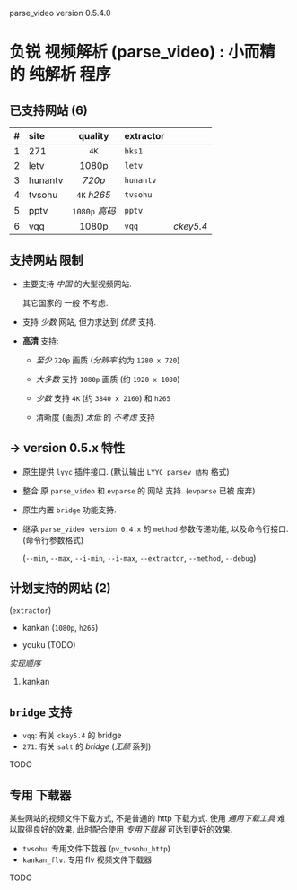 <!-- parsev.md, parse_video/doc/, <https://github.com/sceext2/parse_video>
   - language: Chinese (zh_cn) 
  -->

parse_video version 0.5.4.0

# 负锐 视频解析 (parse_video) : 小而精 的 纯解析 程序


## 已支持网站 (6)

|   # | site | quality | extractor |     |
| --: | :--- | :-----: | :-------- | :-- |
|  1 | 271     | `4K`          | `bks1`    | |
|  2 | letv    | 1080p         | `letv`    | |
|  3 | hunantv | *720p*        | `hunantv` | |
|  4 | tvsohu  | `4K` *h265*   | `tvsohu`  | |
|  5 | pptv    | `1080p` *高码* | `pptv`    | |
|  6 | vqq     | 1080p         | `vqq`     | *ckey5.4* |


## 支持网站 限制

+ 主要支持 *中国* 的大型视频网站. 
  
  其它国家的 一般 不考虑. 

+ 支持 *少数* 网站, 但力求达到 *优质* 支持. 

+ **高清** 支持: 
  
  + *至少* `720p` 画质 (*分辨率* 约为 `1280 x 720`)
  
  + *大多数* 支持 `1080p` 画质 (约 `1920 x 1080`)
  
  + *少数* 支持 `4K` (约 `3840 x 2160`) 和 `h265` 
  
  + 清晰度 (画质) *太低* 的 *不考虑* 支持


## -> version 0.5.x 特性

+ 原生提供 `lyyc` 插件接口. (默认输出 `LYYC_parsev 结构` 格式)

+ 整合 原 `parse_video` 和 `evparse` 的 网站 支持. (`evparse` 已被 废弃)

+ 原生内置 `bridge` 功能支持. 

+ 继承 `parse_video version 0.4.x` 的 `method` 参数传递功能, 
  以及命令行接口. (命令行参数格式)
  
  (`--min`, `--max`, `--i-min`, `--i-max`, `--extractor`, `--method`, `--debug`)


## 计划支持的网站 (2)
(`extractor`)

+ kankan (`1080p`, `h265`)

+ youku (TODO)

*实现顺序*

1. kankan


## `bridge` 支持

+ `vqq`: 有关 `ckey5.4` 的 bridge
+ `271`: 有关 `salt` 的 *bridge* (*无颜* 系列)

TODO

## 专用 下载器

某些网站的视频文件下载方式, 不是普通的 http 下载方式. 
使用 *通用下载工具* 难以取得良好的效果. 
此时配合使用 *专用下载器* 可达到更好的效果. 

+ `tvsohu`: 专用文件下载器 (`pv_tvsohu_http`)
+ `kankan_flv`: 专用 flv 视频文件下载器

TODO


<!-- end parsev.md -->


